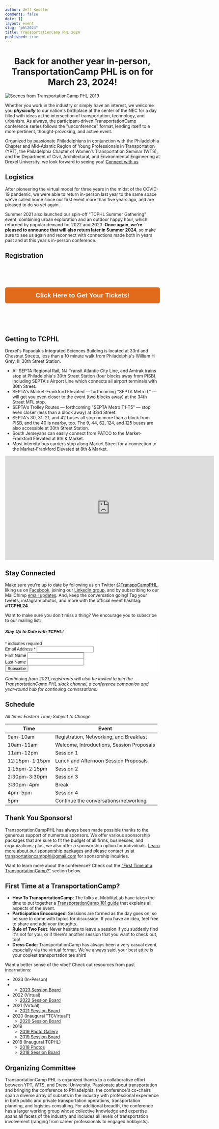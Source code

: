 ```yaml
---
author: Jeff Kessler
comments: false
date: {}
layout: event
slug: "phl2024"
title: TransportationCamp PHL 2024
published: true
---
```


<style>
a.register_link:link, a.register_link:visited {
    background-color: #e26b1b;
    color: white;
    padding: 14px 25px;
    text-align: center;
    box-shadow: rgba(50, 50, 93, .1) 0 0 0 1px inset, rgba(50, 50, 93, .1) 0 2px 5px 0, rgba(0, 0, 0, .07) 0 1px 1px 0;
    border-radius: 6px;
    text-decoration: none;
    display: inline-block;
    width: 90%;
    font-size: 150%;
    font-family: sans-serif;
    font-weight: bold;
}

a.register_link:hover, a.register_link:active {
  background-color: orange;
  color: black;
}
</style>

<h1><center>Back for another year in-person, TransportationCamp PHL is on for <b>March 23, 2024!</b></center></h1>

![Scenes from TransportationCamp PHL 2019](/events/phl2018/Scenes%20from%20TCPHL18.jpg)

Whether you work in the industry or simply have an interest, we welcome you ***physically*** to our nation's birthplace at the center of the NEC for a day filled with ideas at the intersection of transportation, technology, and urbanism. As always, the participant-driven TransportationCamp conference series follows the "unconference" format, lending itself to a more pertinent, thought-provoking, and active event.

Organized by passionate Philadelphians in conjunction with the Philadelphia Chapter and Mid-Atlantic Region of Young Professionals in Transportation (YPT), the Philadelphia Chapter of Women’s Transportation Seminar (WTS), and the Department of Civil, Architectural, and Environmental Engineering at Drexel University, we look forward to seeing you! [Connect with us](#connect)

## <a name="Logistics"></a> Logistics

After pioneering the virtual model for three years in the midst of the COVID-19 pandemic, we were able to return in-person last year to the same space we've called home since our first event more than five years ago, and are pleased to do so yet again.

Summer 2021 also launched our spin-off "TCPHL Summer Gathering" event, combining urban exploration and an outdoor happy hour, which returned by popular demand for 2022 and 2023. **Once again, we're pleased to announce that will also return later in Summer 2024**, so make sure to see us again and reconnect with connections made both in years past and at this year's in-person conference.

## <a name="registration"></a> Registration

<div style="display: flex; justify-content: center; align-items: center; height: 200px;">
<a class="register_link" href="https://tcphl.ticketspice.com/transportationcamp-phl-2024" target="_blank">Click Here to Get Your Tickets!</a>
</div>

<!-------
<div id="eventbrite-widget-container-520933705737"></div>

<script src="https://www.eventbrite.com/static/widgets/eb_widgets.js"></script>

<script type="text/javascript">
    var exampleCallback = function() {
        console.log('Order complete!');
    };

    window.EBWidgets.createWidget({
        // Required
        widgetType: 'checkout',
        eventId: '520933705737',
        iframeContainerId: 'eventbrite-widget-container-520933705737',

        // Optional
        iframeContainerHeight: 425,  // Widget height in pixels. Defaults to a minimum of 425px if not provided
        onOrderComplete: exampleCallback  // Method called when an order has successfully completed
    });
</script>
------->


## Getting to TCPHL

Drexel's Papadakis Integrated Sciences Building is located at 33rd and Chestnut Streets, less than a 10 minute walk from Philadelphia's William H Grey, III 30th Street Station.

- All SEPTA Regional Rail, NJ Transit Atlantic City Line, and Amtrak trains stop at Philadelphia's 30th Street Station (four blocks away from PISB), including SEPTA's Airport Line which connects all airport terminals with 30th Street.
- SEPTA's Market-Frankford Elevated — forthcoming "SEPTA Metro L" — will get you even closer to the event (two blocks away) at the 34th Street MFL stop.
- SEPTA's Trolley Routes — forthcoming "SEPTA Metro T1-T5" — stop even closer (less than a block away) at 33rd Street.
- SEPTA's 30, 31, 21, and 42 buses all stop no more than a block from PISB, and the 40 is nearby, too. The 9, 44, 62, 124, and 125 buses are also accessible at 30th Street Station.
- South Jerseyans can easily connect from PATCO to the Market-Frankford Elevated at 8th & Market.
- Most intercity bus carriers stop along Market Street for a connection to the Market-Frankford Elevated at 8th & Market.

<iframe src="https://www.google.com/maps/embed?pb=!1m18!1m12!1m3!1d3058.415645335987!2d-75.1915153846181!3d39.95445887942161!2m3!1f0!2f0!3f0!3m2!1i1024!2i768!4f13.1!3m3!1m2!1s0x89c6c65029dbe115%3A0x5e8a59382c656272!2sConstantine%20N.%20Papadakis%20Integrated%20Sciences%20Building%20(PISB)!5e0!3m2!1sen!2sus!4v1674307674645!5m2!1sen!2sus&zoom=08" width="680" height="340" style="border:0;" allowfullscreen="" loading="lazy" referrerpolicy="no-referrer-when-downgrade"></iframe>


##  <a name="connect"></a> Stay Connected

Make sure you're up to date by following us on Twitter [@TranspoCampPHL](https://twitter.com/TranspoCampPHL), liking us on [Facebook](http://facebook.com/TranspoCamp-PHL), joining our [LinkedIn group](https://www.linkedin.com/groups/8652914/), and by subscribing to our MailChimp [email updates](http://eepurl.com/c8tKwH). And, keep the conversation going! Tag your tweets, instagram photos, and more with the official event hashtag: **#TCPHL24**.


Want to make sure you don't miss a thing? We encourage you to subscribe to our mailing list:

<!-- Begin MailChimp Signup Form -->
<link href="//cdn-images.mailchimp.com/embedcode/classic-10_7.css" rel="stylesheet" type="text/css">
<style type="text/css">
	#mc_embed_signup{background:#fff; clear:left; font:14px Helvetica,Arial,sans-serif; }
	/* Add your own MailChimp form style overrides in your site stylesheet or in this style block.
	   We recommend moving this block and the preceding CSS link to the HEAD of your HTML file. */
</style>
<div id="mc_embed_signup">
<form action="https://transportationcamp.us16.list-manage.com/subscribe/post?u=107afa43a0eb0b24c856a920d&amp;id=2063a25409" method="post" id="mc-embedded-subscribe-form" name="mc-embedded-subscribe-form" class="validate" target="_blank" novalidate>
    <div id="mc_embed_signup_scroll">
	<h5>Stay Up to Date with TCPHL!</h5>
<div class="indicates-required"><span class="asterisk">*</span> indicates required</div>
<div class="mc-field-group">
	<label for="mce-EMAIL">Email Address  <span class="asterisk">*</span>
</label>
	<input type="email" value="" name="EMAIL" class="required email" id="mce-EMAIL">
</div>
<div class="mc-field-group">
	<label for="mce-FNAME">First Name </label>
	<input type="text" value="" name="FNAME" class="" id="mce-FNAME">
</div>
<div class="mc-field-group">
	<label for="mce-LNAME">Last Name </label>
	<input type="text" value="" name="LNAME" class="" id="mce-LNAME">
</div>
	<div id="mce-responses" class="clear">
		<div class="response" id="mce-error-response" style="display:none"></div>
		<div class="response" id="mce-success-response" style="display:none"></div>
	</div>    <!-- real people should not fill this in and expect good things - do not remove this or risk form bot signups-->
    <div style="position: absolute; left: -5000px;" aria-hidden="true"><input type="text" name="b_107afa43a0eb0b24c856a920d_2063a25409" tabindex="-1" value=""></div>
    <div class="clear"><input type="submit" value="Subscribe" name="subscribe" id="mc-embedded-subscribe" class="button"></div>
    </div>
</form>
</div>
<script type='text/javascript' src='//s3.amazonaws.com/downloads.mailchimp.com/js/mc-validate.js'></script><script type='text/javascript'>(function($) {window.fnames = new Array(); window.ftypes = new Array();fnames[0]='EMAIL';ftypes[0]='email';fnames[1]='FNAME';ftypes[1]='text';fnames[2]='LNAME';ftypes[2]='text';}(jQuery));var $mcj = jQuery.noConflict(true);</script>
<!--End mc_embed_signup-->


*Continuing from 2021, registrants will also be invited to join the TransportationCamp PHL slack channel, a conference companion and year-round hub for continuing conversations.*


## <a name="schedule"></a> Schedule

*All times Eastern Time; Subject to Change*

| Time | Event |
|------|------|
| 9am-10am | Registration, Networking, and Breakfast |
| 10am-11am | Welcome, Introductions, Session Proposals |
| 11am-12pm | Session 1
| 12:15pm-1:15pm | Lunch and Afternoon Session Proposals
| 1:15pm-2:15pm |Session 2
| 2:30pm-3:30pm | Session 3
| 3:30pm-4pm | Break
| 4pm-5pm | Session 4
| 5pm | Continue the conversations/networking

## Thank You Sponsors!

<!-----
Thank you to our sponsors for making the event possible!


![TransitCenter](TransitCenter%20Logo.jpg)

![Other Sponsors](2023%20Sponsor%20Logos.png)
---->

<!---
> Thank you [WTS Philadelphia](http://www.wtsinternational.org/philadelphia/), [Azavea](https://www.azavea.com/), [WSP](https://www.wsp.com/), [Gannett Fleming](https://www.gannettfleming.com/), [the Evans Network of Companies](https://theenoc.com/), and [TransitCenter](http://transitcenter.org/) for helping make last year's TransportationCamp PHL (Virtual) 2021 a reality!
--->

TransportationCampPHL has always been made possible thanks to the generous support of numerous sponsors. We offer various sponsorship packages that are sure to fit the budget of all firms, businesses, and organizations; plus, we also offer a sponsorship option for individuals. [Learn more about our sponsorship packages](http://transportationcamp.org/events/phl2024/TCPHL%20Sponsor%20Flyer%202024.pdf) and please contact us at [transportationcampphl@gmail.com](mailto:transportationcampphl@gmail.com) for sponsorship inquiries.


Want to learn more about the conference? Check out the ["First Time at a TransportationCamp?"](#firsttime) section below.

## <a name="firsttime"></a> First Time at a TransportationCamp?

- **How To TransportationCamp**: The folks at MobilityLab have taken the time to put together a [TransportationCamp 101 guide](http://transportationcamp.org/2011/02/how-transportationcamp-works-the-essential-guide/) that explains all aspects of the event.
- **Participation Encouraged**: Sessions are formed as the day goes on, so be sure to come with topics for discussion. If you have an idea, feel free to share and add your thoughts.
- **Rule of Two Feet:** Never hesitate to leave a session if you suddenly find it's not for you, or if there's another session that you want to check out, too!
- **Dress Code**: TransportationCamp has always been a very casual event, especially via the virtual format. We've always said, your best attire is your coolest transportation tee shirt!

Want a better sense of the vibe? Check out resources from past incarnations:

- 2023 (In-Person)
-   - [2023 Session Board](https://bit.ly/tcphl23board)
- 2022 (Virtual)
	- [2022 Session Board](https://bit.ly/tcphl22board)
- 2021 (Virtual)
	- [2021 Session Board](https://bit.ly/tcphl21board)
- 2020 (Inaugural "TCVirtual")
	- [2020 Session Board](https://bit.ly/tcphl20board)
- 2019
	- [2019 Photo Gallery](https://flic.kr/s/aHsmhQCQbL)
	- [2019 Session Board](https://tinyurl.com/tcphl19board)
- 2018 (Inaugural TCPHL)
	- [2018 Photos](https://flic.kr/s/aHsmhQCQbL)
	- [2018 Session Board](https://docs.google.com/spreadsheets/d/e/2PACX-1vSmc891MrEUuYGkoGbz-4xh_KUo5YVFy4M_eoyKvjtv0GVM2dgBzDDEioXKhmHD_PGFz1jvsELOD9E8/pubhtml?gid=0&single=true)


## Organizing Committee

TransportationCamp PHL is organized thanks to a collaborative effort between YPT, WTS, and Drexel University.
Passionate about transportation and bringing the conference to Philadelphia, the conference's co-chairs span a diverse array of subsets in the industry with professional experience in both public and private transportation operations, transportation planning, and logistics consulting.
For additional breadth, the conference has a larger working group whose collective knowledge and expertise spans all facets of the industry and includes all levels of transportation involvement (ranging from career professionals to engaged hobbyists).

